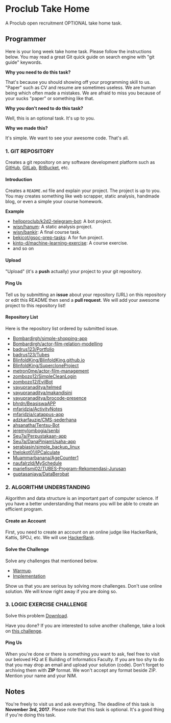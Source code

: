 # Proclub Take Home
A Proclub open recruitment OPTIONAL take home task.

## Programmer
Here is your long week take home task.
Please follow the instructions below.
You may read a great Git quick guide on search engine with
"git guide" keywords.

**Why you need to do this task?**

That's because you should showing off your programming
skill to us. "Paper" such as CV and resume are
sometimes useless.
We are human being which often made a mistakes.
We are afraid to miss you because of your sucks "paper" or something like that.

**Why you don't need to do this task?**

Well, this is an optional task. It's up to you.

**Why we made this?**

It's simple. We want to see your awesome code. That's all.

### 1. GIT REPOSITORY
Creates a git repository on any software development
platform such as
[GitHub](https://github.com/),
[GitLab](https://gitlab.com/),
[BitBucket](https://bitbucket.org/),
etc.

#### Introduction
Creates a `README.md` file and explain your project.
The project is up to you. You may creates something like web scrapper,
static analysis, handmade blog, or even a simple your course homework.

**Example**

- [helloproclub/k2d2-telegram-bot](https://github.com/helloproclub/k2d2-telegram-bot):
A bot project.
- [wisn/hanum](https://github.com/wisn/hanum): A static analysis project.
- [wisn/bankir](https://github.com/wisn/bankir): A final course task.
- [bekicot/gsoc-prep-tasks](https://github.com/bekicot/gsoc-prep-tasks):
A for fun project.
- [kinto-d/machine-learning-exercise](https://github.com/kinto-d/machine-learning-exercise):
A course exercise.
- and so on

#### Upload
"Upload" (it's a **push** actually) your project to your git repository.

#### Ping Us
Tell us by submitting an **issue** about your repository (URL)
on this repository or edit this README then send a **pull request**.
We will add your awesome project to this repository list!

#### Repository List
Here is the repository list ordered by submitted issue.

- [Bombardirgh/simple-shopping-app](https://github.com/Bombardirgh/simple-shopping-app)
- [Bombardirgh/actor-film-relation-modelling](https://github.com/Bombardirgh/actor-film-relation-modelling)
- [badrus123/Portfolio](https://github.com/badrus123/Portfolio)
- [badrus123/Tubes](https://github.com/badrus123/Tubes)
- [BlinfoldKing/BlinfoldKing.github.io](https://github.com/BlinfoldKing/BlinfoldKing.github.io)
- [BlinfoldKing/SupercloneProject](https://github.com/BlinfoldKing/SupercloneProject)
- [metron0me/actor-film-management](https://github.com/metron0me/actor-film-management)
- [zombozo12/SimpleCleanLogin](https://github.com/zombozo12/SimpleCleanLogin)
- [zombozo12/EvilBot](https://github.com/zombozo12/EvilBot)
- [vayupranaditya/telmed](https://github.com/vayupranaditya/telmed)
- [vayupranaditya/makandisini](https://github.com/vayupranaditya/makandisini)
- [vayupranaditya/brocode-presence](https://github.com/vayupranaditya/brocode-presence)
- [bhrdn/BeasiswaAPP](https://github.com/bhrdn/BeasiswaAPP)
- [mfaridzia/ActivityNotes](https://github.com/mfaridzia/ActivityNotes)
- [mfaridzia/catappus-app](https://github.com/mfaridzia/catappus-app)
- [adzkarfauzie/CMS-sederhana](https://github.com/adzkarfauzie/CMS-sederhana)
- [ahsanatha/Tentsu-Bot](https://github.com/ahsanatha/Tentsu-Bot)
- [jeremylombogia/senbi](https://github.com/jeremylombogia/senbi)
- [Seu7a/Perpustakaan-app](https://github.com/Seu7a/Perpustakaan-app)
- [Seu7a/DanaPinjamUsaha-app](https://github.com/Seu7a/DanaPinjamUsaha-app)
- [serabiasin/simple_backup_linux](https://github.com/serabiasin/simple_backup_linux)
- [thelokot01/IPCalculate](https://github.com/thelokot01/IPCalculate)
- [Muammarbanana/AgeCounter1](https://github.com/Muammarbanana/AgeCounter1)
- [naufalrzld/MySchedule](https://github.com/naufalrzld/MySchedule)
- [mariefismi02/TUBES-Program-Rekomendasi-Jurusan](https://github.com/mariefismi02/TUBES-Program-Rekomendasi-Jurusan)
- [guptasanjaya/DataBerobat](https://github.com/guptasanjaya/DataBerobat)

### 2. ALGORITHM UNDERSTANDING
Algorithm and data structure is an important part of computer science.
If you have a better understanding that means you will be able to
create an efficient program.

#### Create an Account
First, you need to create an account on an online judge like HackerRank,
Kattis, SPOJ, etc. We will use [HackerRank](https://www.hackerrank.com/).

#### Solve the Challenge
Solve any challenges that mentioned below.

- [Warmup](https://www.hackerrank.com/domains/algorithms/warmup).
- [Implementation](https://www.hackerrank.com/domains/algorithms/implementation)

Show us that you are serious by solving more challenges. Don't use online
solution. We will know right away if you are doing so.

### 3. LOGIC EXERCISE CHALLENGE
Solve this problem [Download](TakeLogicProgrammer2017.pdf).

Have you done? If you are interested to solve another challenge, take a look
on [this challenge](SeranganMonster.pdf).

#### Ping Us
When you're done or there is something you want to ask, feel free to visit our
beloved HQ at E Building of Informatics Faculty. If you are too shy to do that
you may drop an email and upload your solution (code). Don't forget to
archiving them with **ZIP** format. We won't accept any format beside ZIP.
Mention your name and your NIM.

## Notes
You're freely to visit us and ask everything.
The deadline of this task is **November 3rd, 2017**.
Please note that this task is optional. It's a good thing if you're
doing this task.
